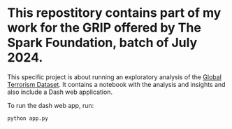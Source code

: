 # This repostitory contains part of my work for the GRIP offered by The Spark Foundation, batch of July 2024.

This specific project is about running an exploratory analysis of the [Global Terrorism Dataset](https://www.start.umd.edu/gtd/).
It contains a notebook with the analysis and insights and also include a Dash web application.

To run the dash web app, run:
```python
python app.py
```

